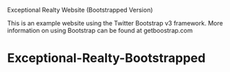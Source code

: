 Exceptional Realty Website (Bootstrapped Version)

This is an example website using the Twitter Bootstrap v3 framework.
More information on using Bootstrap can be found at getboostrap.com
# Exceptional-Realty-Bootstrapped
